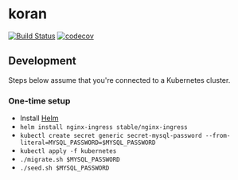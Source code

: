 # koran

[![Build Status](https://travis-ci.com/cglotr/koran.svg?branch=master)](https://travis-ci.com/cglotr/koran)
[![codecov](https://codecov.io/gh/cglotr/koran/branch/master/graph/badge.svg)](https://codecov.io/gh/cglotr/koran)

## Development

Steps below assume that you're connected to a Kubernetes cluster.

### One-time setup

- Install [Helm](https://github.com/helm/helm)
- `helm install nginx-ingress stable/nginx-ingress`
- `kubectl create secret generic secret-mysql-password --from-literal=MYSQL_PASSWORD=$MYSQL_PASSWORD`
- `kubectl apply -f kubernetes`
- `./migrate.sh $MYSQL_PASSWORD`
- `./seed.sh $MYSQL_PASSWORD`
